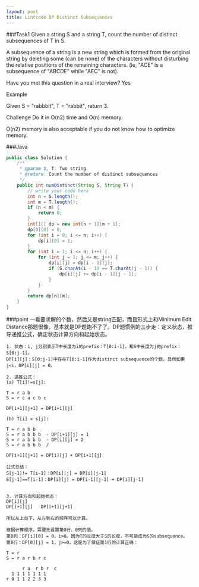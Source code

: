 ```yaml
---
layout: post
title: Lintcode DP Distinct Subsequences
---
```

###Task1
Given a string S and a string T, count the number of distinct subsequences of T in S.

A subsequence of a string is a new string which is formed from the original string by deleting some (can be none) of the characters without disturbing the relative positions of the remaining characters. (ie, "ACE" is a subsequence of "ABCDE" while "AEC" is not).

Have you met this question in a real interview? Yes

Example

Given S = "rabbbit", T = "rabbit", return 3.

Challenge
Do it in O(n2) time and O(n) memory.

O(n2) memory is also acceptable if you do not know how to optimize memory.

###Java
```java
public class Solution {
    /**
     * @param S, T: Two string.
     * @return: Count the number of distinct subsequences
     */
    public int numDistinct(String S, String T) {
        // write your code here
        int n = S.length();
        int m = T.length();
        if (n < m) {
            return 0;
        }
        int[][] dp = new int[n + 1][m + 1];
        dp[0][0] = 0;
        for (int i = 0; i <= n; i++) {
            dp[i][0] = 1;
        }
        for (int i = 1; i <= n; i++) {
            for (int j = 1; j <= m; j++) {
                dp[i][j] = dp[i - 1][j];
                if (S.charAt(i - 1) == T.charAt(j - 1)) {
                    dp[i][j] += dp[i - 1][j - 1];
                }
            }
        }
        return dp[n][m];
    }
}
```
###point
	一看要求解的个数，然后又是string匹配，而且形式上和Minimum Edit Distance那题很像，基本就是DP题跑不了了。DP题惯例的三步走：定义状态，推导递推公式，确定状态计算方向和起始状态。
	
	1. 状态：i, j分别表示T中长度为i的prefix：T[0:i-1]，和S中长度为j的prefix：S[0:j-1]。
	DP[i][j]：S[0:j-1]中存在T[0:i-1]作为distinct subsequence的个数。显然如果j<i，DP[i][j] = 0。
	
	2. 递推公式：
	(a) T[i]!=s[j]:
	
	T = r a b
	S = r c a c b c
	
	DP[i+1][j+1] = DP[i+1][j]
	
	(b) T[i] = s[j]: 
	
	T = r a b b
	S = r a b b b  - DP[i+1][j] = 1
	S = r a b b b  - DP[i][j] = 2
	S = r a b b b  /
	
	DP[i+1][j+1] = DP[i][j] + DP[i+1][j]
	
	公式总结：
	S[j-1]!= T[i-1]：DP[i][j] = DP[i][j-1]
	S[j-1]==T[i-1]：DP[i][j] = DP[i-1][j-1] + DP[i][j-1]
	
	
	3. 计算方向和起始状态：
	DP[i][j]
	DP[i+1][j]   DP[i+1][j+1]
	
	所以从上向下，从左到右的顺序可以计算。
	
	根据计算顺序，需要先设置第0行、0列的值。
	第0列：DP[i][0] = 0，i>0。因为T的长度大于S的长度，不可能成为S的subsequence。
	第0行：DP[0][j] = 1，j>=0。这是为了保证第1行的计算正确：
	
	T = r
	S = r a r b r c
	
	      r a  r b r  c  
	  1 1 1 1 1 1 1
	r 0 1 1 2 2 3 3

